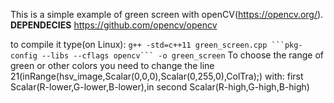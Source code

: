 This is a simple example of green screen with openCV(https://opencv.org/).
**DEPENDECIES**
https://github.com/opencv/opencv



to compile it type(on Linux):
`g++ -std=c++11 green_screen.cpp ```pkg-config --libs --cflags opencv``` -o green_screen`
To choose the range of green or other colors you need to change the line 21(inRange(hsv_image,Scalar(0,0,0),Scalar(0,255,0),ColTra);)
with: first Scalar(R-lower,G-lower,B-lower),in second Scalar(R-high,G-high,B-high)

